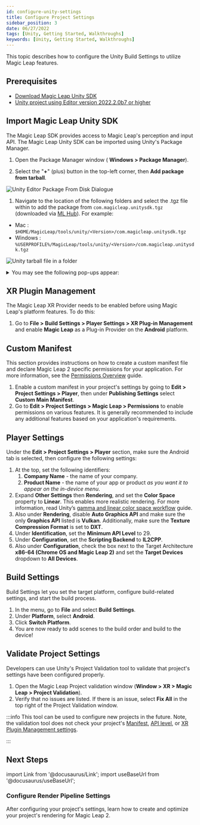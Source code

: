 ```yaml
---
id: configure-unity-settings
title: Configure Project Settings
sidebar_position: 3
date: 06/27/2022
tags: [Unity, Getting Started, Walkthroughs]
keywords: [Unity, Getting Started, Walkthroughs]
---
```


This topic describes how to configure the Unity Build Settings to utilize Magic Leap features.

## Prerequisites

- [Download Magic Leap Unity SDK](/versioned_docs/version-1.1.0-dev2/guides/unity/getting-started/install-the-tools.md)
- [Unity project using Editor version 2022.2.0b7 or higher](/versioned_docs/version-1.1.0-dev2/guides/unity/getting-started/create-a-project.md)

## Import Magic Leap Unity SDK

The Magic Leap SDK provides access to Magic Leap's perception and input API. The Magic Leap Unity SDK can be imported using Unity's Package Manager.

1. Open the Package Manager window ( **Windows > Package Manager**).

2. Select the "**+**" (plus) button in the top-left corner, then **Add package from tarball**.

![Unity Editor Package From Disk Dialogue](/img/unity/unity_add_tarball.png)

1. Navigate to the location of the following folders and select the .tgz file within to add the package from `com.magicleap.unitysdk.tgz` (downloaded via [ML Hub](/versioned_docs/version-1.1.0-dev2/guides/getting-started/install-the-tools.md)). For example:

- Mac : `$HOME/MagicLeap/tools/unity/<Version>/com.magicleap.unitysdk.tgz`
- Windows : `%USERPROFILE%/MagicLeap/tools/unity/<Version>/com.magicleap.unitysdk.tgz`

![Unity tarball file in a folder](/img/unity/unitysdk_package.png)

<details> 

<summary> You may see the following pop-ups appear:</summary>

- "This project is using the new input system package, but the native platform backends for the new input system are not enabled in the player settings. This means that no input from native devices will come through. Do you want to enable the backends? Doing so will *RESTART* the editor and will *DISABLE* the old UnityEngine.Input APIs."
  - Select **Yes**

- "This project may contain an obsolete method to validate interactions between XR Interactors and Interactables. This Update is only required for older projects updating the XR Interaction Toolkit package. If this package was newly installed, please cancel this operation. If you choose 'Go Ahead', Unity will update all Interactors and Interactables in Prefabs and scenes to use the new Interaction Layer instead of the Unity physics Layer.  You can always manually run the XR InteractionLayerMask Updater fro... (For the full error message, see the editor log file located at ...)"
  - Click **I Made a Backup, Go Ahead!**

</details>

## XR Plugin Management

The Magic Leap XR Provider needs to be enabled before using Magic Leap's platform features. To do this:  

1. Go to **File > Build Settings > Player Settings > XR Plug-in Management** and enable **Magic Leap** as a Plug-in Provider on the **Android** platform.

## Custom Manifest

 This section provides instructions on how to create a custom manifest file and declare Magic Leap 2 specific permissions for your application. For more information, see the [Permissions Overview](/versioned_docs/version-1.1.0-dev2/guides/unity/permissions/declaring-permissions.md) guide.

1. Enable a custom manifest in your project's settings by going to **Edit > Project Settings > Player**, then under **Publishing Settings** select **Custom Main Manifest**.
2. Go to **Edit > Project Settings > Magic Leap > Permissions** to enable permissions on various features. It is generally recommended to include any additional features based on your application's requirements.

## Player Settings

Under the **Edit > Project Settings > Player** section, make sure the Android tab is selected, then configure the following settings:

1. At the top, set the following identifiers:
      1. **Company Name** - the name of your company.
      2. **Product Name** - the name of your app or product *as you want it to appear on the in-device menu*.
2. Expand **Other Settings** then **Rendering**, and set the **Color Space** property to **Linear**. This enables more realistic rendering. For more information, read Unity’s [gamma and linear color space workflow](https://docs.unity3d.com/Manual/LinearRendering-LinearOrGammaWorkflow.html) guide.
3. Also under **Rendering**, disable **Auto Graphics API** and make sure the only **Graphics API** listed is **Vulkan**. Additionally, make sure the **Texture Compression Format** is set to **DXT**.
4. Under **Identification**, set the **Minimum API Level** to 29.
5. Under **Configuration**, set the **Scripting Backend** to **IL2CPP**.
6. Also under **Configuration**, check the box next to the Target Architecture **x86-64 (Chrome OS and Magic Leap 2)** and set the **Target Devices** dropdown to **All Devices**.

## Build Settings

Build Settings let you set the target platform, configure build-related settings, and start the build process.

1. In the menu, go to **File** and select **Build Settings**.
2. Under **Platform**, select **Android**.
3. Click **Switch Platform**.
4. You are now ready to add scenes to the build order and build to the device!

## Validate Project Settings

Developers can use Unity's Project Validation tool to validate that project's settings have been configured properly.

1. Open the Magic Leap Project validation window  (**Window > XR > Magic Leap > Project Validation**).
2. Verify that no issues are listed. If there is an issue, select **Fix All** in the top right of the Project Validation window.

:::info
This tool can be used to configure new projects in the future. Note, the validation tool does not check your project's [Manifest](#custom-manifest), [API level](#player-settings), or [XR Plugin Management settings](#xr-plugin-management).

:::

## Next Steps

import Link from '@docusaurus/Link';
import useBaseUrl from '@docusaurus/useBaseUrl';

<h3><Link to="/docs/1.1.0-dev2/guides/unity/getting-started/graphics-settings"> Configure Render Pipeline Settings</Link> </h3>

After configuring your project's settings, learn how to create and optimize your project's rendering for Magic Leap 2.
